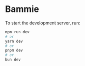 # Bammie

To start the development server, run:

```bash
npm run dev
# or
yarn dev
# or
pnpm dev
# or
bun dev
```
